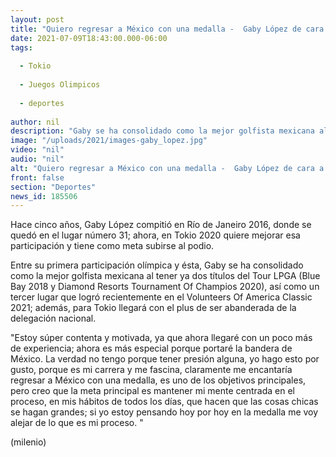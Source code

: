 ```yaml
---
layout: post
title: "Quiero regresar a México con una medalla -  Gaby López de cara a los Juegos Olímpicos"
date: 2021-07-09T18:43:00.000-06:00
tags:
  
  - Tokio
  
  - Juegos Olimpicos
  
  - deportes
  
author: nil
description: "Gaby se ha consolidado como la mejor golfista mexicana al tener ya dos títulos del Tour LPGA."
image: "/uploads/2021/images-gaby_lopez.jpg"
video: "nil"
audio: "nil"
alt: "Quiero regresar a México con una medalla -  Gaby López de cara a los Juegos Olímpicos"
front: false
section: "Deportes"
news_id: 185506
---
```


Hace cinco años, Gaby López compitió en Río de Janeiro 2016, donde se quedó en el lugar número 31; ahora, en Tokio 2020 quiere mejorar esa participación y tiene como meta subirse al podio.

Entre su primera participación olímpica y ésta, Gaby se ha consolidado como la mejor golfista mexicana al tener ya dos títulos del Tour LPGA (Blue Bay 2018 y Diamond Resorts Tournament Of Champios 2020), así como un tercer lugar que logró recientemente en el Volunteers Of America Classic 2021; además, para Tokio llegará con el plus de ser abanderada de la delegación nacional. 

"Estoy súper contenta y motivada, ya que ahora llegaré con un poco más de experiencia; ahora es más especial porque portaré la bandera de México.
La verdad no tengo porque tener presión alguna, yo hago esto por gusto, porque es mi carrera y me fascina, claramente me encantaría regresar a México con una medalla, es uno de los objetivos principales, pero creo que la meta principal es mantener mi mente centrada en el proceso, en mis hábitos de todos los días, que hacen que las cosas chicas se hagan grandes; si yo estoy pensando hoy por hoy en la medalla me voy alejar de lo que es mi proceso. "

(milenio)

